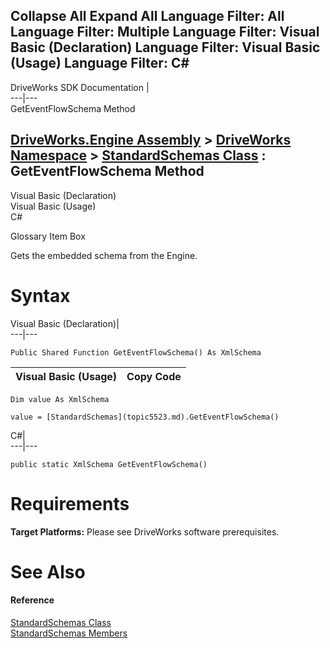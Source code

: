 Collapse All Expand All Language Filter: All  Language Filter: Multiple  Language Filter: Visual Basic (Declaration) Language Filter: Visual Basic (Usage) Language Filter: C#  
---  
DriveWorks SDK Documentation  |   
---|---  
GetEventFlowSchema Method   
  
[DriveWorks.Engine Assembly](topic2156.md) > [DriveWorks Namespace](topic2159.md) > [StandardSchemas Class](topic5523.md) : GetEventFlowSchema Method  
---  
  
Visual Basic (Declaration)    
Visual Basic (Usage)    
C# 

Glossary Item Box

Gets the embedded schema from the Engine. 

# Syntax

Visual Basic (Declaration)|   
---|---  
      
    
    Public Shared Function GetEventFlowSchema() As XmlSchema  
  
Visual Basic (Usage)| Copy Code  
---|---  
      
    
    Dim value As XmlSchema
     
    value = [StandardSchemas](topic5523.md).GetEventFlowSchema()  
  
C#|   
---|---  
      
    
    public static XmlSchema GetEventFlowSchema()  
  
# Requirements

**Target Platforms:** Please see DriveWorks software prerequisites.

# See Also

#### Reference

[StandardSchemas Class](topic5523.md)   
[StandardSchemas Members](topic5524.md)


